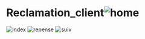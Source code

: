 # Reclamation_client![home](https://user-images.githubusercontent.com/106463503/181601967-47ea786b-c33d-425b-9601-9f605c965e83.PNG)
![index](https://user-images.githubusercontent.com/106463503/181601987-c1b07e8c-1113-4d0e-80cf-5be7663d862f.PNG)
![repense](https://user-images.githubusercontent.com/106463503/181602002-e5f44674-5926-4afa-adba-a19f809f537f.PNG)
![suiv](https://user-images.githubusercontent.com/106463503/181602045-5f84ad8b-4024-4c5b-bed2-f0ab2193d88e.PNG)
